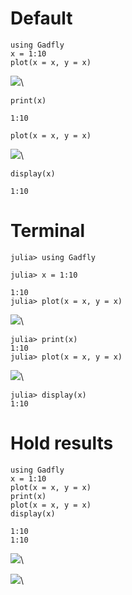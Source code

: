 

# Default

~~~~{.julia}
using Gadfly
x = 1:10
plot(x = x, y = x)

~~~~~~~~~~~~~


![](figures/test_hold_1_1.png)\ 


~~~~{.julia}
print(x)

~~~~~~~~~~~~~


~~~~{.julia}
1:10
~~~~~~~~~~~~~



~~~~{.julia}
plot(x = x, y = x)

~~~~~~~~~~~~~


![](figures/test_hold_1_2.png)\ 


~~~~{.julia}
display(x)
~~~~~~~~~~~~~


~~~~{.julia}
1:10
~~~~~~~~~~~~~





# Terminal

~~~~{.julia}
julia> using Gadfly

julia> x = 1:10

1:10
julia> plot(x = x, y = x)

~~~~~~~~~~~~~


![](figures/test_hold_2_1.png)\ 


~~~~{.julia}
julia> print(x)
1:10
julia> plot(x = x, y = x)

~~~~~~~~~~~~~


![](figures/test_hold_2_2.png)\ 


~~~~{.julia}
julia> display(x)
1:10
~~~~~~~~~~~~~





# Hold results

~~~~{.julia}
using Gadfly
x = 1:10
plot(x = x, y = x)
print(x)
plot(x = x, y = x)
display(x)
~~~~~~~~~~~~~


~~~~{.julia}
1:10
1:10
~~~~~~~~~~~~~


![](figures/test_hold_3_1.png)\ 

![](figures/test_hold_3_2.png)\ 

